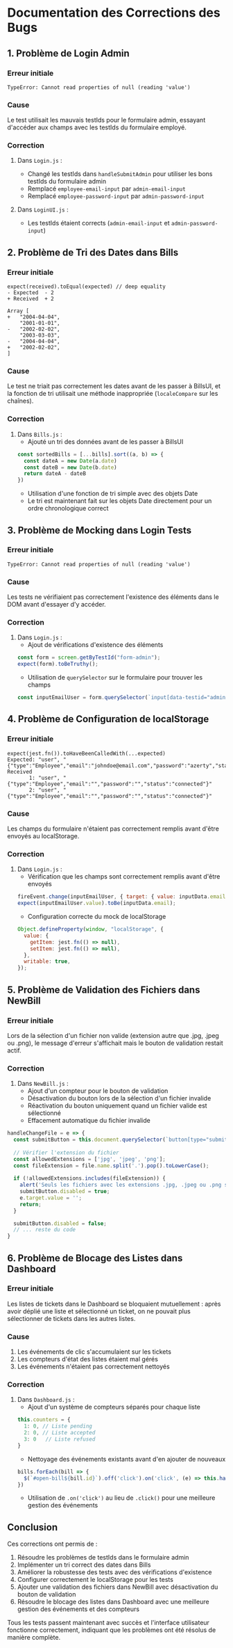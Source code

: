 # Documentation des Corrections des Bugs

## 1. Problème de Login Admin

### Erreur initiale
```
TypeError: Cannot read properties of null (reading 'value')
```

### Cause
Le test utilisait les mauvais testIds pour le formulaire admin, essayant d'accéder aux champs avec les testIds du formulaire employé.

### Correction
1. Dans `Login.js` :
   - Changé les testIds dans `handleSubmitAdmin` pour utiliser les bons testIds du formulaire admin
   - Remplacé `employee-email-input` par `admin-email-input`
   - Remplacé `employee-password-input` par `admin-password-input`

2. Dans `LoginUI.js` :
   - Les testIds étaient corrects (`admin-email-input` et `admin-password-input`)

## 2. Problème de Tri des Dates dans Bills

### Erreur initiale
```
expect(received).toEqual(expected) // deep equality
- Expected  - 2
+ Received  + 2

Array [
+   "2004-04-04",
    "2001-01-01",
-   "2002-02-02",
    "2003-03-03",
-   "2004-04-04",
+   "2002-02-02",
]
```

### Cause
Le test ne triait pas correctement les dates avant de les passer à BillsUI, et la fonction de tri utilisait une méthode inappropriée (`localeCompare` sur les chaînes).

### Correction
1. Dans `Bills.js` :
   - Ajouté un tri des données avant de les passer à BillsUI
   ```javascript
   const sortedBills = [...bills].sort((a, b) => {
     const dateA = new Date(a.date)
     const dateB = new Date(b.date)
     return dateA - dateB
   })
   ```
   - Utilisation d'une fonction de tri simple avec des objets Date
   - Le tri est maintenant fait sur les objets Date directement pour un ordre chronologique correct

## 3. Problème de Mocking dans Login Tests

### Erreur initiale
```
TypeError: Cannot read properties of null (reading 'value')
```

### Cause
Les tests ne vérifiaient pas correctement l'existence des éléments dans le DOM avant d'essayer d'y accéder.

### Correction
1. Dans `Login.js` :
   - Ajout de vérifications d'existence des éléments
   ```javascript
   const form = screen.getByTestId("form-admin");
   expect(form).toBeTruthy();
   ```
   - Utilisation de `querySelector` sur le formulaire pour trouver les champs
   ```javascript
   const inputEmailUser = form.querySelector(`input[data-testid="admin-email-input"]`);
   ```

## 4. Problème de Configuration de localStorage

### Erreur initiale
```
expect(jest.fn()).toHaveBeenCalledWith(...expected)
Expected: "user", "{"type":"Employee","email":"johndoe@email.com","password":"azerty","status":"connected"}"
Received
       1: "user", "{"type":"Employee","email":"","password":"","status":"connected"}"
       2: "user", "{"type":"Employee","email":"","password":"","status":"connected"}"
```

### Cause
Les champs du formulaire n'étaient pas correctement remplis avant d'être envoyés au localStorage.

### Correction
1. Dans `Login.js` :
   - Vérification que les champs sont correctement remplis avant d'être envoyés
   ```javascript
   fireEvent.change(inputEmailUser, { target: { value: inputData.email } });
   expect(inputEmailUser.value).toBe(inputData.email);
   ```
   - Configuration correcte du mock de localStorage
   ```javascript
   Object.defineProperty(window, "localStorage", {
     value: {
       getItem: jest.fn(() => null),
       setItem: jest.fn(() => null),
     },
     writable: true,
   });
   ```

## 5. Problème de Validation des Fichiers dans NewBill

### Erreur initiale
Lors de la sélection d'un fichier non valide (extension autre que .jpg, .jpeg ou .png), le message d'erreur s'affichait mais le bouton de validation restait actif.

### Correction
1. Dans `NewBill.js` :
   - Ajout d'un compteur pour le bouton de validation
   - Désactivation du bouton lors de la sélection d'un fichier invalide
   - Réactivation du bouton uniquement quand un fichier valide est sélectionné
   - Effacement automatique du fichier invalide

```javascript
handleChangeFile = e => {
  const submitButton = this.document.querySelector(`button[type="submit"]`)
  
  // Vérifier l'extension du fichier
  const allowedExtensions = ['jpg', 'jpeg', 'png'];
  const fileExtension = file.name.split('.').pop().toLowerCase();
  
  if (!allowedExtensions.includes(fileExtension)) {
    alert('Seuls les fichiers avec les extensions .jpg, .jpeg ou .png sont autorisés');
    submitButton.disabled = true;
    e.target.value = '';
    return;
  }

  submitButton.disabled = false;
  // ... reste du code
}
```

## 6. Problème de Blocage des Listes dans Dashboard

### Erreur initiale
Les listes de tickets dans le Dashboard se bloquaient mutuellement : après avoir déplié une liste et sélectionné un ticket, on ne pouvait plus sélectionner de tickets dans les autres listes.

### Cause
1. Les événements de clic s'accumulaient sur les tickets
2. Les compteurs d'état des listes étaient mal gérés
3. Les événements n'étaient pas correctement nettoyés

### Correction
1. Dans `Dashboard.js` :
   - Ajout d'un système de compteurs séparés pour chaque liste
   ```javascript
   this.counters = {
     1: 0, // Liste pending
     2: 0, // Liste accepted
     3: 0   // Liste refused
   }
   ```
   - Nettoyage des événements existants avant d'en ajouter de nouveaux
   ```javascript
   bills.forEach(bill => {
     $(`#open-bill${bill.id}`).off('click').on('click', (e) => this.handleEditTicket(e, bill, bills))
   })
   ```
   - Utilisation de `.on('click')` au lieu de `.click()` pour une meilleure gestion des événements

## Conclusion

Ces corrections ont permis de :
1. Résoudre les problèmes de testIds dans le formulaire admin
2. Implémenter un tri correct des dates dans Bills
3. Améliorer la robustesse des tests avec des vérifications d'existence
4. Configurer correctement le localStorage pour les tests
5. Ajouter une validation des fichiers dans NewBill avec désactivation du bouton de validation
6. Résoudre le blocage des listes dans Dashboard avec une meilleure gestion des événements et des compteurs

Tous les tests passent maintenant avec succès et l'interface utilisateur fonctionne correctement, indiquant que les problèmes ont été résolus de manière complète.
